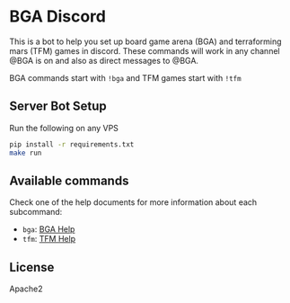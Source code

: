# BGA Discord 

This is a bot to help you set up board game arena (BGA) and terraforming mars (TFM) games in discord.
These commands will work in any channel @BGA is on and also as direct messages to @BGA.

BGA commands start with `!bga` and TFM games start with `!tfm`

## Server Bot Setup

Run the following on any VPS

```bash
pip install -r requirements.txt
make run
```

## Available commands

Check one of the help documents for more information about each subcommand:

* `bga`: [BGA Help](bga_help_msg.md)
* `tfm`: [TFM Help](tfm_help_msg.md)

## License

Apache2